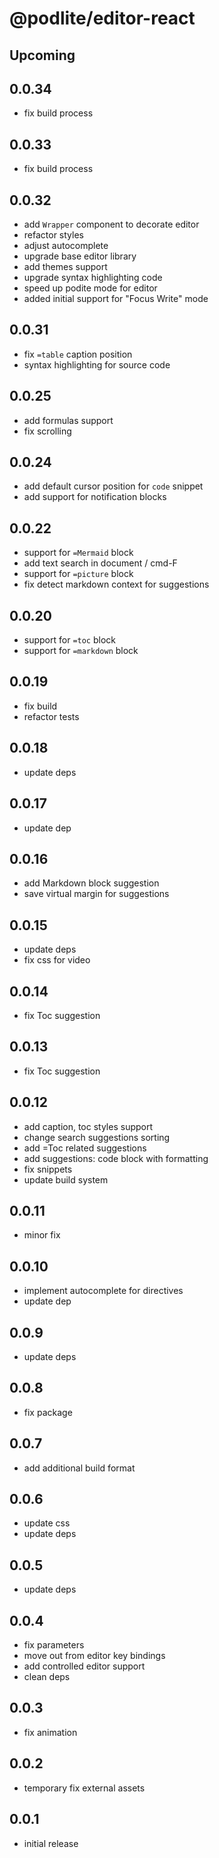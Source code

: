 # @podlite/editor-react

## Upcoming

## 0.0.34

- fix build process

## 0.0.33

- fix build process

## 0.0.32

- add `Wrapper` component to decorate editor
- refactor styles
- adjust autocomplete
- upgrade base editor library
- add themes support
- upgrade syntax highlighting code
- speed up podite mode for editor
- added initial support for "Focus Write" mode

## 0.0.31

- fix `=table` caption position
- syntax highlighting for source code

## 0.0.25

- add formulas support
- fix scrolling

## 0.0.24

- add default cursor position for `code` snippet
- add support for notification blocks

## 0.0.22

- support for `=Mermaid` block
- add text search in document / cmd-F
- support for `=picture` block
- fix detect markdown context for suggestions

## 0.0.20

- support for `=toc` block
- support for `=markdown` block

## 0.0.19

- fix build
- refactor tests

## 0.0.18

- update deps

## 0.0.17

- update dep

## 0.0.16

- add Markdown block suggestion
- save virtual margin for suggestions

## 0.0.15

- update deps
- fix css for video

## 0.0.14

- fix Toc suggestion

## 0.0.13

- fix Toc suggestion

## 0.0.12

- add caption, toc styles support
- change search suggestions sorting
- add =Toc related suggestions
- add suggestions: code block with formatting
- fix snippets
- update build system

## 0.0.11

- minor fix

## 0.0.10

- implement autocomplete for directives
- update dep

## 0.0.9

- update deps

## 0.0.8

- fix package

## 0.0.7

- add additional build format

## 0.0.6

- update css
- update deps

## 0.0.5

- update deps

## 0.0.4

- fix parameters
- move out from editor key bindings
- add controlled editor support
- clean deps

## 0.0.3

- fix animation

## 0.0.2

- temporary fix external assets

## 0.0.1

- initial release
